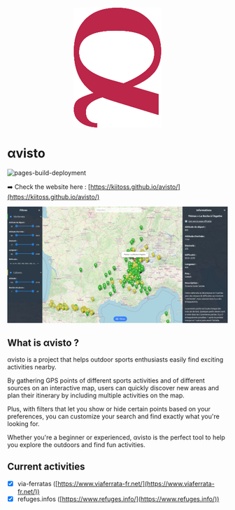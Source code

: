 <p align="center"><img src="assets/icon200.png" alt="avisto"></p>

# αvisto

![pages-build-deployment](https://github.com/kiitoss/avisto/actions/workflows/pages/pages-build-deployment/badge.svg)

➡️ Check the website here : [https://kiitoss.github.io/avisto/](https://kiitoss.github.io/avisto/)

![presentation](./assets/presentation.png)

## What is αvisto ?

αvisto is a project that helps outdoor sports enthusiasts easily find exciting activities nearby.

By gathering GPS points of different sports activities and of different sources on an interactive map, users can quickly discover new areas and plan their itinerary by including multiple activities on the map.

Plus, with filters that let you show or hide certain points based on your preferences, you can customize your search and find exactly what you're looking for.

Whether you're a beginner or experienced, αvisto is the perfect tool to help you explore the outdoors and find fun activities.

## Current activities

- [x] via-ferratas ([https://www.viaferrata-fr.net/](https://www.viaferrata-fr.net/))
- [x] refuges.infos ([https://www.refuges.info/](https://www.refuges.info/))

